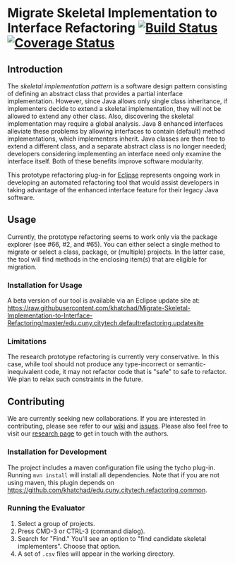 # Migrate Skeletal Implementation to Interface Refactoring [![Build Status](https://travis-ci.org/khatchad/Migrate-Skeletal-Implementation-to-Interface-Refactoring.svg?branch=master)](https://travis-ci.org/khatchad/Migrate-Skeletal-Implementation-to-Interface-Refactoring) [![Coverage Status](https://coveralls.io/repos/khatchad/Java-8-Interface-Refactoring/badge.svg)](https://coveralls.io/r/khatchad/Java-8-Interface-Refactoring)

## Introduction

The *skeletal implementation pattern* is a software design pattern consisting of defining an abstract class that provides a partial interface implementation. However, since Java allows only single class inheritance, if implementers decide to extend a skeletal implementation, they will not be allowed to extend any other class. Also, discovering the skeletal implementation may require a global analysis. Java 8 enhanced interfaces alleviate these problems by allowing interfaces to contain (default) method implementations, which implementers inherit. Java classes are then free to extend a different class, and a separate abstract class is no longer needed; developers considering implementing an interface need only examine the interface itself. Both of these benefits improve software modularity.

This prototype refactoring plug-in for [Eclipse](http://eclipse.org) represents ongoing work in developing an automated refactoring tool that would assist developers in taking advantage of the enhanced interface feature for their legacy Java software.

## Usage

Currently, the prototype refactoring seems to work only via the package explorer (see #66, #2, and #65). You can either select a single method to migrate or select a class, package, or (multiple) projects. In the latter case, the tool will find methods in the enclosing item(s) that are eligible for migration.

### Installation for Usage

A beta version of our tool is available via an Eclipse update site at: https://raw.githubusercontent.com/khatchad/Migrate-Skeletal-Implementation-to-Interface-Refactoring/master/edu.cuny.citytech.defaultrefactoring.updatesite

### Limitations

The research prototype refactoring is currently very conservative. In this case, while tool should not produce any type-incorrect or semantic-inequivalent code, it may not refactor code that is "safe" to safe to refactor. We plan to relax such constraints in the future.

## Contributing

We are currently seeking new collaborations. If you are interested in contributing, please see refer to our [wiki](https://github.com/khatchad/Migrate-Skeletal-Implementation-to-Interface-Refactoring/wiki) and [issues](https://github.com/khatchad/Migrate-Skeletal-Implementation-to-Interface-Refactoring/issues). Please also feel free to visit our [research page](https://openlab.citytech.cuny.edu/interfacerefactoring) to get in touch with the authors.

### Installation for Development

The project includes a maven configuration file using the tycho plug-in. Running `mvn install` will install all dependencies. Note that if you are not using maven, this plugin depends on https://github.com/khatchad/edu.cuny.citytech.refactoring.common.

### Running the Evaluator
1. Select a group of projects.
2. Press CMD-3 or CTRL-3 (command dialog).
3. Search for "Find." You'll see an option to "find candidate skeletal implementers". Choose that option.
4. A set of `.csv` files will appear in the working directory.
